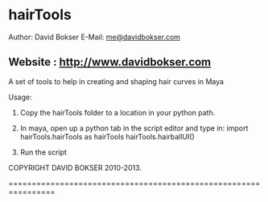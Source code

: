 hairTools
=========
Author: David Bokser
E-Mail: me@davidbokser.com

Website : http://www.davidbokser.com
------------------------------------------

A set of tools to help in creating and shaping hair curves in Maya

Usage:
1. Copy the hairTools folder to a location in your python path.

2. In maya, open up a python tab in the script editor and type in:
import hairTools.hairTools as hairTools
hairTools.hairballUI()

3. Run the script

COPYRIGHT DAVID BOKSER 2010-2013.

================================================================
